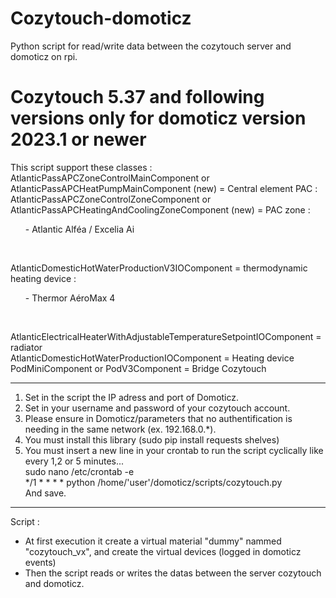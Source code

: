 # Cozytouch-domoticz
Python script for read/write data between the cozytouch server and domoticz on rpi.

# Cozytouch 5.37 and following versions only for domoticz version 2023.1 or newer 

This script support these classes : <br>
AtlanticPassAPCZoneControlMainComponent or AtlanticPassAPCHeatPumpMainComponent (new)  = Central element PAC : <br>
AtlanticPassAPCZoneControlZoneComponent or AtlanticPassAPCHeatingAndCoolingZoneComponent (new) = PAC zone :
<ul> - Atlantic Alféa / Excelia Ai 
</ul>
<br>

AtlanticDomesticHotWaterProductionV3IOComponent = thermodynamic heating device :
<ul> - Thermor AéroMax 4 
</ul>
<br>

AtlanticElectricalHeaterWithAdjustableTemperatureSetpointIOComponent = radiator <br>
AtlanticDomesticHotWaterProductionIOComponent = Heating device <br>
PodMiniComponent or PodV3Component = Bridge Cozytouch


---------------------------------------------------------------------------------------

1) Set in the script the IP adress and port of Domoticz.
2) Set in your username and password of your cozytouch account.
3) Please ensure in Domoticz/parameters that no authentification is needing in the same network (ex. 192.168.0.*).
4) You must install this library (sudo pip install requests shelves)
5) You must insert a new line in your crontab to run the script cyclically like every 1,2 or 5 minutes...<br>
  sudo nano /etc/crontab -e <br>
  */1 *   * * *   <utilisateur>      python /home/'user'/domoticz/scripts/cozytouch.py <br>
  And save.

---------------------------------------------------------------------------------------

Script : 
- At first execution it create a virtual material "dummy" nammed "cozytouch_vx", and create the virtual devices (logged in domoticz events)
- Then the script reads or writes the datas between the server cozytouch and domoticz.

